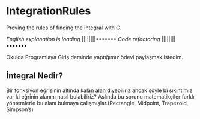 # IntegrationRules
Proving the rules of finding the integral with C.

*English explanation is loading* ||||||||•••••••
*Code refactoring* ||||||||•••••••

Okulda Programlaya Giriş dersinde yaptığımız ödevi paylaşmak istedim.
## İntegral Nedir?
Bir fonksiyon eğrisinin altında kalan alan diyebiliriz ancak şöyle bi sıkıntımız var ki
eğrinin alanını nasıl bulabiliriz?
Aslında bu sorunu matematikçiler farklı yöntemlerle bu alanı bulmaya çalışmışlar.(Rectangle, Midpoint, Trapezoid, Simpson’s)

